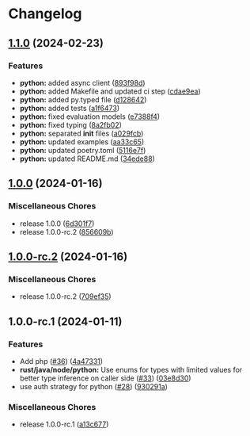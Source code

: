 # Changelog

## [1.1.0](https://github.com/flipt-io/flipt-server-sdks/compare/flipt-python-v1.0.0...flipt-python-v1.1.0) (2024-02-23)


### Features

* **python:** added async client ([893f98d](https://github.com/flipt-io/flipt-server-sdks/commit/893f98df91fd9515a01a46545da3d7caf5d077a0))
* **python:** added Makefile and updated ci step ([cdae9ea](https://github.com/flipt-io/flipt-server-sdks/commit/cdae9ea538d0ae746c6491a2bf883b529abb4379))
* **python:** added py.typed file ([d128642](https://github.com/flipt-io/flipt-server-sdks/commit/d128642bb89be7cde391c28c219fcc57c51a8e02))
* **python:** added tests ([a1f6473](https://github.com/flipt-io/flipt-server-sdks/commit/a1f647394ec0b12e2321e4accecf6abda72f94e9))
* **python:** fixed evaluation models ([e7388f4](https://github.com/flipt-io/flipt-server-sdks/commit/e7388f4731dcf174bf08be92af8db8cbee56d299))
* **python:** fixed typing ([8a2fb02](https://github.com/flipt-io/flipt-server-sdks/commit/8a2fb02136ea6995818fc1852e897b046946d815))
* **python:** separated __init__ files ([a029fcb](https://github.com/flipt-io/flipt-server-sdks/commit/a029fcbe5976885fd177ce5e63919f832e0a983f))
* **python:** updated examples ([aa33c65](https://github.com/flipt-io/flipt-server-sdks/commit/aa33c6539d31924abc936bd816afa15bbe543efb))
* **python:** updated poetry.toml ([5116e7f](https://github.com/flipt-io/flipt-server-sdks/commit/5116e7f2d8b74ebca8e1433f3718bd3611f52a86))
* **python:** updated README.md ([34ede88](https://github.com/flipt-io/flipt-server-sdks/commit/34ede883fba2060970be7c7f0df9a91693296e27))

## [1.0.0](https://github.com/flipt-io/flipt-server-sdks/compare/flipt-python-v1.0.0-rc.2...flipt-python-v1.0.0) (2024-01-16)


### Miscellaneous Chores

* release 1.0.0 ([6d301f7](https://github.com/flipt-io/flipt-server-sdks/commit/6d301f71ff2059748ac2c6899aa10b1cd275b50d))
* release 1.0.0-rc.2 ([856609b](https://github.com/flipt-io/flipt-server-sdks/commit/856609ba9981d00ffbe855b660149fe782a87f61))

## [1.0.0-rc.2](https://github.com/flipt-io/flipt-server-sdks/compare/flipt-python-v1.0.0-rc.1...flipt-python-v1.0.0-rc.2) (2024-01-16)


### Miscellaneous Chores

* release 1.0.0-rc.2 ([709ef35](https://github.com/flipt-io/flipt-server-sdks/commit/709ef35e9959ee5bdc6630b60599de04f29f667d))

## 1.0.0-rc.1 (2024-01-11)


### Features

* Add php ([#36](https://github.com/flipt-io/flipt-server-sdks/issues/36)) ([4a47331](https://github.com/flipt-io/flipt-server-sdks/commit/4a47331b0da56e55f0e31b312cffbe0e10248229))
* **rust/java/node/python:** Use enums for types with limited values for better type inference on caller side ([#33](https://github.com/flipt-io/flipt-server-sdks/issues/33)) ([03e8d30](https://github.com/flipt-io/flipt-server-sdks/commit/03e8d30f3421f48a5d320bed922b0a589c58aa59))
* use auth strategy for python ([#28](https://github.com/flipt-io/flipt-server-sdks/issues/28)) ([930291a](https://github.com/flipt-io/flipt-server-sdks/commit/930291a47d3a756cd8a4f03d52d369ef7a43edb9))


### Miscellaneous Chores

* release 1.0.0-rc.1 ([a13c677](https://github.com/flipt-io/flipt-server-sdks/commit/a13c6774c6a6c1c125e299ce0ec4267ed2bbb4cf))
